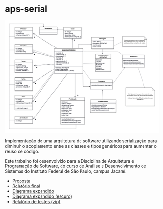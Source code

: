 # aps-serial

![](docs/entrega/02/JunoTakano-APSI5-exercicio_de_projeto.png)

Implementação de uma arquitetura de software utilizando serialização para diminuir o acoplamento entre as classes e tipos genéricos para aumentar o reuso de código.

Este trabalho foi desenvolvido para a Disciplina de Arquitetura e Programação de Software, do curso de Análise e Desenvolvimento de Sistemas do Instituto Federal de São Paulo, campus Jacareí.

- [Proposta](docs/prompts.md)
- [Relatório final](docs/entrega/02/JunoTakano-APSI5-exercicio_de_projeto.pdf)
- [Diagrama expandido](docs/entrega/02/img/class_200-light.drawio.png)
- [Diagrama expandido (escuro)](docs/entrega/02/img/class_200-dark.drawio.png)
- [Relatório de testes (zip)](docs/entrega/02/JunoTakano-APSI5-exercicio_de_projeto-testes.zip)
